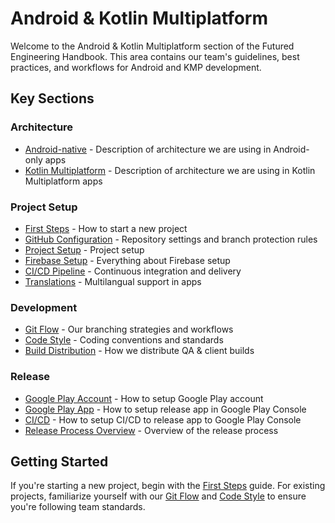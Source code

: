 # Android & Kotlin Multiplatform

Welcome to the Android & Kotlin Multiplatform section of the Futured Engineering Handbook.
This area contains our team's guidelines, best practices, and workflows for Android and KMP development.

## Key Sections

### Architecture

- [Android-native](architecture/00_native.md) - Description of architecture we are using in Android-only apps
- [Kotlin Multiplatform](architecture/10_kmp.md) - Description of architecture we are using in Kotlin Multiplatform apps

### Project Setup

- [First Steps](project_setup/00_new_repo.md) - How to start a new project
- [GitHub Configuration](project_setup/10_github.md) - Repository settings and branch protection rules
- [Project Setup](project_setup/20_project.md) - Project setup
- [Firebase Setup](project_setup/30_firebase.md) - Everything about Firebase setup
- [CI/CD Pipeline](project_setup/40_ci_cd.md) - Continuous integration and delivery
- [Translations](project_setup/50_translations.md) - Multilangual support in apps

### Development

- [Git Flow](development/00_git_flow.md) - Our branching strategies and workflows
- [Code Style](development/10_code_style.md) - Coding conventions and standards
- [Build Distribution](development/20_build_distrubution.md) - How we distribute QA & client builds

### Release

- [Google Play Account](release/00_google_play_account.md) - How to setup Google Play account
- [Google Play App](release/10_google_play_app.md) - How to setup release app in Google Play Console
- [CI/CD](release/20_ci_cd.md) - How to setup CI/CD to release app to Google Play Console
- [Release Process Overview](release/30_release_process.md) - Overview of the release process

## Getting Started

If you're starting a new project, begin with the [First Steps](project_setup/00_new_repo.md) guide. For existing projects, familiarize yourself with our [Git Flow](development/00_git_flow.md) and [Code Style](development/10_code_style.md) to ensure you're following team standards.
